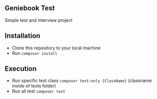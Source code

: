 ## Geniebook Test

Simple test and interview project

## Installation

- Clone this repository to your local machine
- Run `composer install`

## Execution

- Run specific test class `composer test:only {ClassName}` (classname inside of tests folder) 
- Run all test `composer test` 
